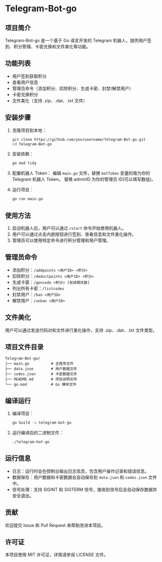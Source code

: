 # Telegram-Bot-go

## 项目简介
Telegram-Bot-go 是一个基于 Go 语言开发的 Telegram 机器人，提供用户签到、积分管理、卡密兑换和文件美化等功能。

## 功能列表
- 用户签到获取积分
- 查看用户信息
- 管理员命令（添加积分、扣除积分、生成卡密、封禁/解禁用户）
- 卡密兑换积分
- 文件美化（支持 .zip、.dat、.txt 文件）

## 安装步骤
1. 克隆项目到本地：
    ```sh
    git clone https://github.com/yourusername/Telegram-Bot-go.git
    cd Telegram-Bot-go
    ```

2. 安装依赖：
    ```sh
    go mod tidy
    ```

3. 配置机器人 Token：
    编辑 `main.go` 文件，替换 `botToken` 变量的值为你的 Telegram 机器人 Token。
    替换 adminID 为你的管理员 ID(可以填写数组)。   

4. 运行项目：
    ```sh
    go run main.go
    ```

## 使用方法
1. 启动机器人后，用户可以通过 `/start` 命令开始使用机器人。
2. 用户可以通过点击内嵌按钮进行签到、查看信息和文件美化操作。
3. 管理员可以使用特定命令进行积分管理和用户管理。

## 管理员命令
- 添加积分：`/addpoints <用户ID> <积分>`
- 扣除积分：`/deductpoints <用户ID> <积分>`
- 生成卡密：`/gencode <积分> [有效期天数]`
- 列出所有卡密：`/listcodes`
- 封禁用户：`/ban <用户ID>`
- 解禁用户：`/unban <用户ID>`

## 文件美化
用户可以通过发送代码对和文件进行美化操作，支持 .zip、.dat、.txt 文件类型。

## 项目文件目录
```
Telegram-Bot-go/
├── main.go          # 主程序文件
├── data.json        # 用户数据文件
├── codes.json       # 卡密数据文件
├── README.md        # 项目说明文件
└── go.mod           # Go 模块文件
```

## 编译运行
1. 编译项目：
    ```sh
    go build -o telegram-bot-go
    ```

2. 运行编译后的二进制文件：
    ```sh
    ./telegram-bot-go
    ```

## 运行信息
- 日志：运行时会在控制台输出日志信息，包含用户操作记录和错误信息。
- 数据保存：用户数据和卡密数据会自动保存到 `data.json` 和 `codes.json` 文件中。
- 信号处理：支持 SIGINT 和 SIGTERM 信号，接收到信号后会自动保存数据并安全退出。

## 贡献
欢迎提交 Issue 和 Pull Request 来帮助改进本项目。

## 许可证
本项目使用 MIT 许可证，详情请参阅 LICENSE 文件。